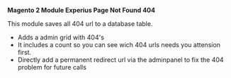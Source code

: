 **Magento 2 Module Experius Page Not Found 404**

This module saves all 404 url to a database table. 

- Adds a admin grid with 404's
- It includes a count so you can see wich 404 urls needs you attension first.
- Directly add a permanent redirect url via the adminpanel to fix the 404 problem for future calls

